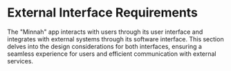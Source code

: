 # External Interface Requirements

The "Minnah" app interacts with users through its user interface and integrates with external systems through its software interface. This section delves into the design considerations for both interfaces, ensuring a seamless experience for users and efficient communication with external services.
